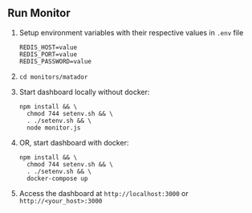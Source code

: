 ## Run Monitor

1. Setup environment variables with their respective values in `.env` file

    ```
    REDIS_HOST=value
    REDIS_PORT=value
    REDIS_PASSWORD=value
    ```
1. `cd monitors/matador`
1. Start dashboard locally without docker:

    ```
    npm install && \
      chmod 744 setenv.sh && \
      . ./setenv.sh && \
      node monitor.js
    ```
1. OR, start dashboard with docker:

    ```
    npm install && \
      chmod 744 setenv.sh && \
      . ./setenv.sh && \
      docker-compose up
    ```
1. Access the dashboard at `http://localhost:3000` or `http://<your_host>:3000`
